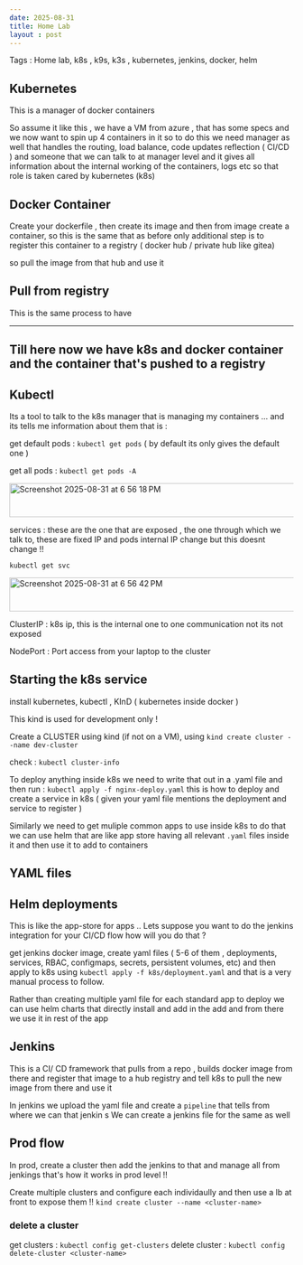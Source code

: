 ```yaml
---
date: 2025-08-31
title: Home Lab
layout : post
---
```


Tags : Home lab, k8s , k9s, k3s , kubernetes, jenkins, docker, helm 


## Kubernetes 
This is a manager of docker containers 

So assume it like this , we have a VM from azure , that has some specs and we now want to spin up 4 containers in it so to do this we need manager as well that handles the routing, load balance, code updates reflection ( CI/CD ) and someone that we can talk to at manager level and it gives all information about the internal working of the containers, logs etc so that role is taken cared by kubernetes (k8s) 


## Docker Container 
Create your dockerfile , then create its image and then from image create a container, so this is the same that as before only additional step is to register this container to a registry ( docker hub / private hub like gitea)  

so pull the image from that hub and use it 


## Pull from registry
This is the same process to have 


--- 
Till here now we have k8s and docker container and the container that's pushed to a registry 
---

## Kubectl 

Its a tool to talk to the k8s manager that is managing my containers ... and its tells me information about them that is :


get default pods : `kubectl get pods` ( by default its only gives the default one )

get all pods : `kubectl get pods -A`

<img width="583" height="60" alt="Screenshot 2025-08-31 at 6 56 18 PM" src="https://github.com/user-attachments/assets/6ad44fc0-1c83-4082-ad49-1d910d4c32a3" />


services : these are the one that are exposed , the one through which we talk to, these are fixed IP and pods internal IP change but this doesnt change !! 

`kubectl get svc`

<img width="583" height="60" alt="Screenshot 2025-08-31 at 6 56 42 PM" src="https://github.com/user-attachments/assets/5f544151-8585-45aa-9dce-8c0a64561447" />

ClusterIP : k8s ip, this is the internal one to one communication not its not exposed 

NodePort : Port access from your laptop to the cluster


## Starting the k8s service 
install kubernetes, kubectl , KInD ( kubernetes inside docker ) 

This kind is used for development only ! 

Create a CLUSTER using kind (if not on a VM), using 
`kind create cluster --name dev-cluster`

check : `kubectl cluster-info`

To deploy anything inside k8s we need to write that out in a .yaml file and then run : `kubectl apply -f nginx-deploy.yaml` this is how to deploy and create a service in k8s ( given your yaml file mentions the deployment and service to register )

Similarly we need to get muliple common apps to use inside k8s to do that we can use helm that are like app store having all relevant `.yaml` files inside it and then use it to add to containers

## YAML files 



## Helm deployments
This is like the app-store for apps .. 
Lets suppose you want to do the jenkins integration for your CI/CD flow how will you do that ? 

get jenkins docker image, create yaml files ( 5-6 of them , deployments, services, RBAC, configmaps, secrets, persistent volumes, etc) and then apply to k8s using `kubectl apply -f k8s/deployment.yaml` and that is a very manual process to follow.   


Rather than creating multiple yaml file for each standard app to deploy we can use helm charts that directly install and add in the add and from there we use it in rest of the app  


## Jenkins

This is a CI/ CD framework that pulls from a repo , builds docker image from there and register that image to a hub registry and tell k8s to pull the new image from there and use it 

In jenkins we upload the yaml file and create a `pipeline` that tells from where we can   that jenkin s
We can create a jenkins file for the same as well  

## Prod flow 

In prod, create a cluster then add the jenkins to that and manage all from jenkings that's how it works in prod level !!  

Create multiple clusters and configure each individaully and then use a lb at front to expose them !! 
`kind create cluster --name <cluster-name>`


### delete a cluster

get clusters : `kubectl config get-clusters`
delete cluster : `kubectl config delete-cluster <cluster-name>`

























